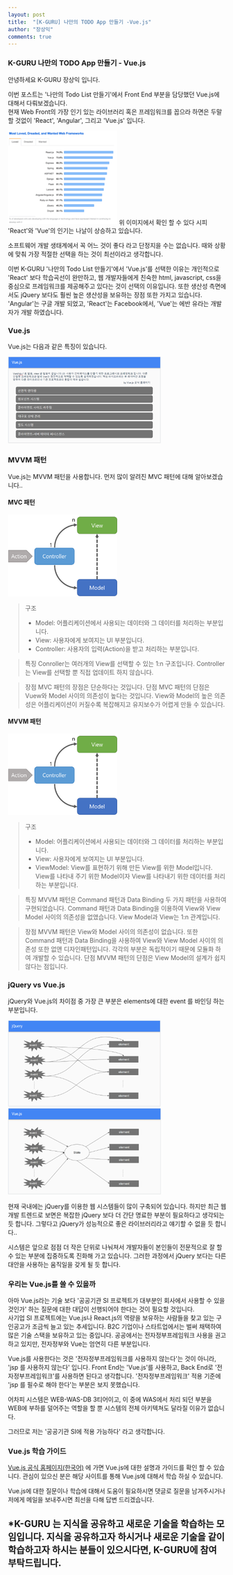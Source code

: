 ```yaml
---
layout: post
title:  "[K-GURU] 나만의 TODO App 만들기 -Vue.js"
author: "장상익"
comments: true
---
```


### K-GURU 나만의 TODO App 만들기 - Vue.js

안녕하세요 K-GURU 장상익 입니다.<br/>

이번 포스트는 '나만의 Todo List 만들기'에서 Front End 부분을 담당했던 Vue.js에 대해서 다뤄보겠습니다.<br/>
현재 Web Front의 가장 인기 있는 라이브러리 혹은 프레임워크를 꼽으라 하면은 두말 할 것없이 'React', 'Angular', 그리고 'Vue.js' 입니다.

<img src="/assets/images/todolist/Lovedframeworks.png" width="50%" height="30%" title="Stackoverflow 설문조사" alt="Stackoverflow 설문조사">
위 이미지에서 확인 할 수 있다 시피 'React'와 'Vue'의 인기는 나날이 상승하고 있습니다.

소프트웨어 개발 생태계에서 꼭 어느 것이 좋다 라고 단정지을 수는 없습니다. 때와 상황에 맞춰 가장 적절한 선택을 하는 것이 최선이라고 생각합니다.<br/>

이번 K-GURU '나만의 Todo List 만들기'에서 'Vue.js'를 선택한 이유는 개인적으로 'React' 보다 학습곡선이 완만하고, 웹 개발자들에게 친숙한 html, javascript, css을 중심으로 프레임워크를 제공해주고 있다는 것이 선택의 이유입니다. 또한 생산성 측면에서도 jQuery 보다도 훨씬 높은 생산성을 보유하는 장점 또한 가지고 있습니다.
'Angular'는 구글 개발 되었고, 'React'는 Facebook에서, 'Vue'는 에반 유라는 개발자가 개발 하였습니다.

### Vue.js

Vue.js는 다음과 같은 특징이 있습니다.

<img src="/assets/images/todolist/Vuejs.png" width="70%" height="70%" title="Vuejs" alt="Vue.js">


### MVVM 패턴

Vue.js는 MVVM 패턴을 사용합니다. 먼저 많이 알려진 MVC 패턴에 대해 알아보겠습니다..<br/>

#### MVC 패턴

<img src="/assets/images/todolist/mvc.png" width="50%" height="30%" title="MVC 패턴" alt="MVC 패턴">

> 구조
> - Model: 어플리케이션에서 사용되는 데이터와 그 데이터를 처리하는 부분입니다.
> - View: 사용자에게 보여지는 UI 부분입니다.
> - Controller: 사용자의 입력(Action)을 받고 처리하는 부분입니다.

> 특징
> Conroller는 여러개의 View를 선택할 수 있는 1:n 구조입니다.
> Controller는 View를 선택할 뿐 직접 업데이트 하지 않습니다.

> 장점
> MVC 패턴의 장점은 단순하다는 것입니다.
> 단점
> MVC 패턴의 단점은 Vuew와 Model 사이의 의존성이 높다는 것입니다. View와 Model의 높은 의존성은 어플리케이션이 커질수록 복잡해지고 유지보수가 어렵게 만들 수 있습니다.

#### MVVM 패턴

<img src="/assets/images/todolist/mvc.png" width="50%" height="30%" title="MVC 패턴" alt="MVC 패턴">

> 구조
> - Model: 어플리케이션에서 사용되는 데이터와 그 데이터를 처리하는 부분입니다.
> - View: 사용자에게 보여지는 UI 부분입니다.
> - ViewModel: View를 표현하기 위해 만든 View를 위한 Model입니다. View를 나타내 주기 위한 Model이자 View를 나타내기 위한 데이터를 처리하는 부분입니다.

> 특징
> MVVM 패턴은 Command 패턴과 Data Binding 두 가지 패턴을 사용하여 구현되었습니다.
> Command 패턴과 Data Binding을 이용하여 View와 View Model 사이의 의존성을 없앴습니다.
> View Model과 View는 1:n 관계입니다.

> 장점
> MVVM 패턴은 View와 Model 사이의 의존성이 없습니다. 또한 Command 패턴과 Data Binding을 사용하여 View와 View Model 사이의 의존성 또한 없앤 디자인패턴입니다. 각각의 부분은 독립적이기 때문에 모듈화 하여 개발할 수 있습니다.
> 단점
> MVVM 패턴의 단점은 View Model의 설계가 쉽지 않다는 점입니다.

### jQuery vs Vue.js

jQuery와 Vue.js의 차이점 중 가장 큰 부분은 elements에 대한 event 를 바인딩 하는 부분입니다.

<img src="/assets/images/todolist/jquery.png" width="70%" height="70%" title="jquery 이벤트 바인딩" alt="Stackoverflow jquery 이벤트 바인딩">

<img src="/assets/images/todolist/vue_event.png" width="70%" height="70%" title="vuejs 이벤트 바인딩" alt="Stackoverflow vuejs 이벤트 바인딩">

현재 국내에는 jQuery를 이용한 웹 시스템들이 많이 구축되어 있습니다. 하지만 최근 웹 개발 트렌드로 보면은 복잡한 jQuery 보다 더 간단 명료한 부분이 필요하다고 생각되는 듯 합니다. 그렇다고 jQuery가 성능적으로 좋은 라이브러리라고 얘기할 수 없을 듯 합니다..<br/>

시스템은 앞으로 점점 더 작은 단위로 나눠져서 개발자들이 본인들이 전문적으로 잘 할 수 있는 부분에 집중하도록 진화해 가고 있습니다. 그러한 과정에서 jQuery 보다는 다른 대안을 사용하는 움직일을 갖게 될 듯 합니다.

### 우리는 Vue.js를 쓸 수 있을까

아마 Vue.js라는 기술 보다 '공공기관 SI 프로젝트가 대부분인 회사에서 사용할 수 있을 것인가' 하는 질문에 대한 대답이 선행되어야 한다는 것이 필요할 것입니다.<br/>
사기업 SI 프로젝트에는 Vue.js나 React.js의 역량을 보유하는 사람들을 찾고 있는 구인공고가 조금씩 늘고 있는 추세입니다.
B2C 기업이나 스타트업에서는 벌써 채택하여 많은 기술 스택을 보유하고 있는 중입니다.
공공에서는 전자정부프레임워크 사용을 권고하고 있지만, 전자정부와 Vue는 엄연히 다른 부분입니다. <br/>

Vue.js를 사용한다는 것은 '전자정부프레임워크를 사용하지 않는다'는 것이 아니라, 'jsp 를 사용하지 않는다' 입니다.
Front End는 'Vue.js'를 사용하고, Back End로 '전자정부프레임워크'를 사용하면 된다고 생각합니다. '전자정부프레임워크' 적용 기준에 'jsp 를 필수로 해야 한다'는 부분은 보지 못했습니다.<br/>

어차피 시스템은 WEB-WAS-DB 3티어이고, 이 중에 WAS에서 처리 되던 부분을 WEB에 부하를 덜어주는 역할을 할 뿐 시스템의 전체 아키텍쳐도 달라질 이유가 없습니다.<br/>

그러므로 저는 '공공기관 SI에 적용 가능하다' 라고 생각합니다.


### Vue.js 학습 가이드

[Vue.js 공식 홈페이지(한국어)](https://kr.vuejs.org/) 에 가면 Vue.js에 대한 설명과 가이드를 확인 할 수 있습니다.
관심이 있으신 분은 해당 사이트를 통해 Vue.js에 대해서 학습 하실 수 있습니다.<br/>

Vue.js에 대한 질문이나 학습에 대해서 도움이 필요하시면 댓글로 질문을 남겨주시거나 저에게 메일을 보내주시면 최선을 다해 답변 드리겠습니다. 

## *K-GURU 는 지식을 공유하고 새로운 기술을 학습하는 모임입니다. 지식을 공유하고자 하시거나 새로운 기술을 같이 학습하고자 하시는 분들이 있으시다면, K-GURU에 참여 부탁드립니다.
